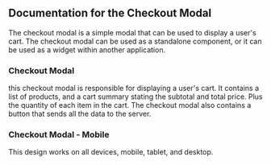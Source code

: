 ## Documentation for the Checkout Modal
The checkout modal is a simple modal that can be used to display a user's cart. 
The checkout modal can be used as a standalone component, or it can be used as 
a widget within another application.

### Checkout Modal
this checkout modal is responsible for displaying a user's cart. It contains a
list of products, and a cart summary stating the subtotal and total price. Plus 
the quantity of each item in the cart. The checkout modal also contains a button 
that sends all the data to the server.

### Checkout Modal - Mobile
This design works on all devices, mobile, tablet, and desktop.

